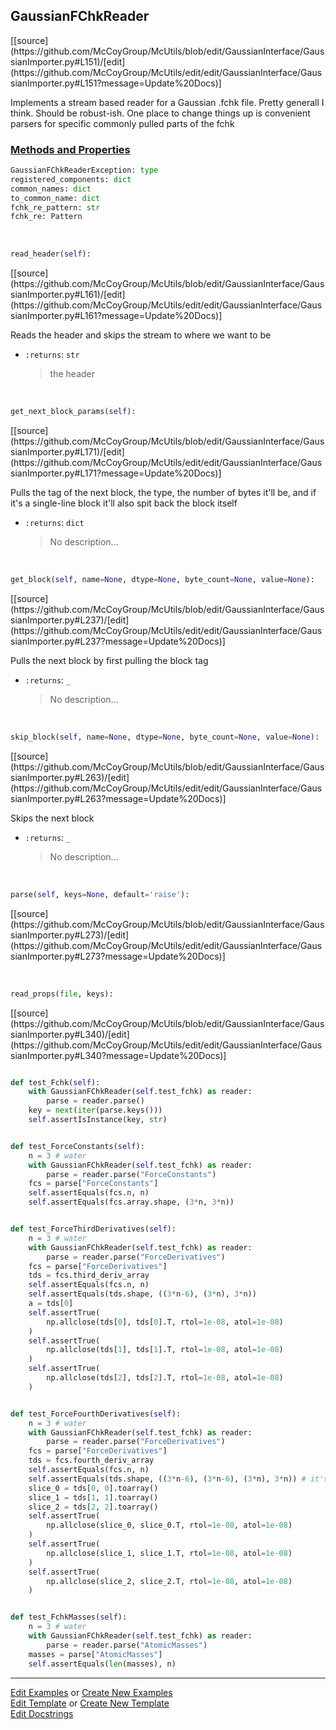 ## <a id="McUtils.GaussianInterface.GaussianImporter.GaussianFChkReader">GaussianFChkReader</a> 
<div class="docs-source-link" markdown="1">
[[source](https://github.com/McCoyGroup/McUtils/blob/edit/GaussianInterface/GaussianImporter.py#L151)/[edit](https://github.com/McCoyGroup/McUtils/edit/edit/GaussianInterface/GaussianImporter.py#L151?message=Update%20Docs)]
</div>

Implements a stream based reader for a Gaussian .fchk file. Pretty generall I think. Should be robust-ish.
One place to change things up is convenient parsers for specific commonly pulled parts of the fchk

<div class="collapsible-section">
 <div class="collapsible-section collapsible-section-header" markdown="1">
 
### <a class="collapse-link" data-toggle="collapse" href="#methods">Methods and Properties</a> <a class="float-right" data-toggle="collapse" href="#methods"><i class="fa fa-chevron-down"></i></a>

 </div>
 <div class="collapsible-section collapsible-section-body collapse" id="methods" markdown="1">

```python
GaussianFChkReaderException: type
registered_components: dict
common_names: dict
to_common_name: dict
fchk_re_pattern: str
fchk_re: Pattern
```
<a id="McUtils.GaussianInterface.GaussianImporter.GaussianFChkReader.read_header" class="docs-object-method">&nbsp;</a> 
```python
read_header(self): 
```
<div class="docs-source-link" markdown="1">
[[source](https://github.com/McCoyGroup/McUtils/blob/edit/GaussianInterface/GaussianImporter.py#L161)/[edit](https://github.com/McCoyGroup/McUtils/edit/edit/GaussianInterface/GaussianImporter.py#L161?message=Update%20Docs)]
</div>

Reads the header and skips the stream to where we want to be
- `:returns`: `str`
    >the header

<a id="McUtils.GaussianInterface.GaussianImporter.GaussianFChkReader.get_next_block_params" class="docs-object-method">&nbsp;</a> 
```python
get_next_block_params(self): 
```
<div class="docs-source-link" markdown="1">
[[source](https://github.com/McCoyGroup/McUtils/blob/edit/GaussianInterface/GaussianImporter.py#L171)/[edit](https://github.com/McCoyGroup/McUtils/edit/edit/GaussianInterface/GaussianImporter.py#L171?message=Update%20Docs)]
</div>

Pulls the tag of the next block, the type, the number of bytes it'll be,
        and if it's a single-line block it'll also spit back the block itself
- `:returns`: `dict`
    >No description...

<a id="McUtils.GaussianInterface.GaussianImporter.GaussianFChkReader.get_block" class="docs-object-method">&nbsp;</a> 
```python
get_block(self, name=None, dtype=None, byte_count=None, value=None): 
```
<div class="docs-source-link" markdown="1">
[[source](https://github.com/McCoyGroup/McUtils/blob/edit/GaussianInterface/GaussianImporter.py#L237)/[edit](https://github.com/McCoyGroup/McUtils/edit/edit/GaussianInterface/GaussianImporter.py#L237?message=Update%20Docs)]
</div>

Pulls the next block by first pulling the block tag
- `:returns`: `_`
    >No description...

<a id="McUtils.GaussianInterface.GaussianImporter.GaussianFChkReader.skip_block" class="docs-object-method">&nbsp;</a> 
```python
skip_block(self, name=None, dtype=None, byte_count=None, value=None): 
```
<div class="docs-source-link" markdown="1">
[[source](https://github.com/McCoyGroup/McUtils/blob/edit/GaussianInterface/GaussianImporter.py#L263)/[edit](https://github.com/McCoyGroup/McUtils/edit/edit/GaussianInterface/GaussianImporter.py#L263?message=Update%20Docs)]
</div>

Skips the next block
- `:returns`: `_`
    >No description...

<a id="McUtils.GaussianInterface.GaussianImporter.GaussianFChkReader.parse" class="docs-object-method">&nbsp;</a> 
```python
parse(self, keys=None, default='raise'): 
```
<div class="docs-source-link" markdown="1">
[[source](https://github.com/McCoyGroup/McUtils/blob/edit/GaussianInterface/GaussianImporter.py#L273)/[edit](https://github.com/McCoyGroup/McUtils/edit/edit/GaussianInterface/GaussianImporter.py#L273?message=Update%20Docs)]
</div>

<a id="McUtils.GaussianInterface.GaussianImporter.GaussianFChkReader.read_props" class="docs-object-method">&nbsp;</a> 
```python
read_props(file, keys): 
```
<div class="docs-source-link" markdown="1">
[[source](https://github.com/McCoyGroup/McUtils/blob/edit/GaussianInterface/GaussianImporter.py#L340)/[edit](https://github.com/McCoyGroup/McUtils/edit/edit/GaussianInterface/GaussianImporter.py#L340?message=Update%20Docs)]
</div>

 </div>
</div>

```python

def test_Fchk(self):
    with GaussianFChkReader(self.test_fchk) as reader:
        parse = reader.parse()
    key = next(iter(parse.keys()))
    self.assertIsInstance(key, str)


def test_ForceConstants(self):
    n = 3 # water
    with GaussianFChkReader(self.test_fchk) as reader:
        parse = reader.parse("ForceConstants")
    fcs = parse["ForceConstants"]
    self.assertEquals(fcs.n, n)
    self.assertEquals(fcs.array.shape, (3*n, 3*n))


def test_ForceThirdDerivatives(self):
    n = 3 # water
    with GaussianFChkReader(self.test_fchk) as reader:
        parse = reader.parse("ForceDerivatives")
    fcs = parse["ForceDerivatives"]
    tds = fcs.third_deriv_array
    self.assertEquals(fcs.n, n)
    self.assertEquals(tds.shape, ((3*n-6), (3*n), 3*n))
    a = tds[0]
    self.assertTrue(
        np.allclose(tds[0], tds[0].T, rtol=1e-08, atol=1e-08)
    )
    self.assertTrue(
        np.allclose(tds[1], tds[1].T, rtol=1e-08, atol=1e-08)
    )
    self.assertTrue(
        np.allclose(tds[2], tds[2].T, rtol=1e-08, atol=1e-08)
    )


def test_ForceFourthDerivatives(self):
    n = 3 # water
    with GaussianFChkReader(self.test_fchk) as reader:
        parse = reader.parse("ForceDerivatives")
    fcs = parse["ForceDerivatives"]
    tds = fcs.fourth_deriv_array
    self.assertEquals(fcs.n, n)
    self.assertEquals(tds.shape, ((3*n-6), (3*n-6), (3*n), 3*n)) # it's a SparseTensor now
    slice_0 = tds[0, 0].toarray()
    slice_1 = tds[1, 1].toarray()
    slice_2 = tds[2, 2].toarray()
    self.assertTrue(
        np.allclose(slice_0, slice_0.T, rtol=1e-08, atol=1e-08)
    )
    self.assertTrue(
        np.allclose(slice_1, slice_1.T, rtol=1e-08, atol=1e-08)
    )
    self.assertTrue(
        np.allclose(slice_2, slice_2.T, rtol=1e-08, atol=1e-08)
    )


def test_FchkMasses(self):
    n = 3 # water
    with GaussianFChkReader(self.test_fchk) as reader:
        parse = reader.parse("AtomicMasses")
    masses = parse["AtomicMasses"]
    self.assertEquals(len(masses), n)
```


___

[Edit Examples](https://github.com/McCoyGroup/McUtils/edit/gh-pages/ci/examples/McUtils/GaussianInterface/GaussianImporter/GaussianFChkReader.md) or 
[Create New Examples](https://github.com/McCoyGroup/McUtils/new/gh-pages/?filename=ci/examples/McUtils/GaussianInterface/GaussianImporter/GaussianFChkReader.md) <br/>
[Edit Template](https://github.com/McCoyGroup/McUtils/edit/gh-pages/ci/docs/McUtils/GaussianInterface/GaussianImporter/GaussianFChkReader.md) or 
[Create New Template](https://github.com/McCoyGroup/McUtils/new/gh-pages/?filename=ci/docs/templates/McUtils/GaussianInterface/GaussianImporter/GaussianFChkReader.md) <br/>
[Edit Docstrings](https://github.com/McCoyGroup/McUtils/edit/edit/GaussianInterface/GaussianImporter.py#L151?message=Update%20Docs)